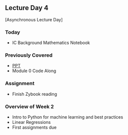 ## Lecture Day 4

[Asynchronous Lecture Day]

### Today
- IC Background Mathematics Notebook

### Previously Covered

- [PPT](https://docs.google.com/presentation/d/1kSuQyW5DTnkVaZEjGYCkfOxvzCqGEFzWBy4e9Uedd9k/edit?slide=id.g18ade992fa_6_757#slide=id.g18ade992fa_6_757)
- Module 0 Code Along

### Assignment

- Finish Zybook reading

### Overview of Week 2

- Intro to Python for machine learning and best practices
- Linear Regressions
- First assignments due